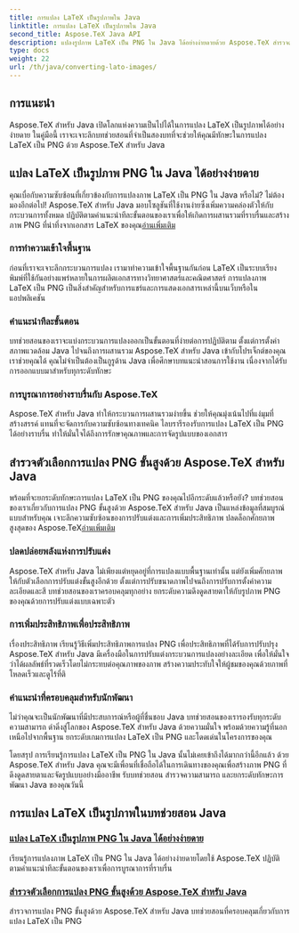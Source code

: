 ```yaml
---
title: การแปลง LaTeX เป็นรูปภาพใน Java
linktitle: การแปลง LaTeX เป็นรูปภาพใน Java
second_title: Aspose.TeX Java API
description: แปลงรูปภาพ LaTeX เป็น PNG ใน Java ได้อย่างง่ายดายด้วย Aspose.TeX สำรวจตัวเลือกขั้นสูงในบทช่วยสอนที่ครอบคลุมของเราเพื่อการบูรณาการที่ราบรื่น
type: docs
weight: 22
url: /th/java/converting-lato-images/
---
```


## การแนะนำ

Aspose.TeX สำหรับ Java เปิดโลกแห่งความเป็นไปได้ในการแปลง LaTeX เป็นรูปภาพได้อย่างง่ายดาย ในคู่มือนี้ เราจะเจาะลึกบทช่วยสอนที่จำเป็นสองบทที่จะช่วยให้คุณมีทักษะในการแปลง LaTeX เป็น PNG ด้วย Aspose.TeX สำหรับ Java

## แปลง LaTeX เป็นรูปภาพ PNG ใน Java ได้อย่างง่ายดาย

คุณเบื่อกับความซับซ้อนที่เกี่ยวข้องกับการแปลงภาพ LaTeX เป็น PNG ใน Java หรือไม่? ไม่ต้องมองอีกต่อไป! Aspose.TeX สำหรับ Java มอบโซลูชันที่ใช้งานง่ายซึ่งเพิ่มความคล่องตัวให้กับกระบวนการทั้งหมด ปฏิบัติตามคำแนะนำทีละขั้นตอนของเราเพื่อให้เกิดการผสานรวมที่ราบรื่นและสร้างภาพ PNG ที่น่าทึ่งจากเอกสาร LaTeX ของคุณ[อ่านเพิ่มเติม](./png-conversion/)

### การทำความเข้าใจพื้นฐาน

ก่อนที่เราจะเจาะลึกกระบวนการแปลง เรามาทำความเข้าใจพื้นฐานกันก่อน LaTeX เป็นระบบเรียงพิมพ์ที่ใช้กันอย่างแพร่หลายในการผลิตเอกสารทางวิทยาศาสตร์และคณิตศาสตร์ การแปลงภาพ LaTeX เป็น PNG เป็นสิ่งสำคัญสำหรับการแชร์และการแสดงเอกสารเหล่านี้บนเว็บหรือในแอปพลิเคชัน

### คำแนะนำทีละขั้นตอน

บทช่วยสอนของเราจะแบ่งกระบวนการแปลงออกเป็นขั้นตอนที่ง่ายต่อการปฏิบัติตาม ตั้งแต่การตั้งค่าสภาพแวดล้อม Java ไปจนถึงการผสานรวม Aspose.TeX สำหรับ Java เข้ากับโปรเจ็กต์ของคุณ เราช่วยคุณได้ คุณไม่จำเป็นต้องเป็นกูรูด้าน Java เพื่อศึกษาบทแนะนำสอนการใช้งาน เนื่องจากได้รับการออกแบบมาสำหรับทุกระดับทักษะ

### การบูรณาการอย่างราบรื่นกับ Aspose.TeX

Aspose.TeX สำหรับ Java ทำให้กระบวนการผสานรวมง่ายขึ้น ช่วยให้คุณมุ่งเน้นไปที่แง่มุมที่สร้างสรรค์ แทนที่จะจัดการกับความซับซ้อนทางเทคนิค ไลบรารีรองรับการแปลง LaTeX เป็น PNG ได้อย่างราบรื่น ทำให้มั่นใจได้ถึงการรักษาคุณภาพและการจัดรูปแบบของเอกสาร

## สำรวจตัวเลือกการแปลง PNG ขั้นสูงด้วย Aspose.TeX สำหรับ Java

 พร้อมที่จะยกระดับทักษะการแปลง LaTeX เป็น PNG ของคุณไปอีกระดับแล้วหรือยัง? บทช่วยสอนของเราเกี่ยวกับการแปลง PNG ขั้นสูงด้วย Aspose.TeX สำหรับ Java เป็นแหล่งข้อมูลที่สมบูรณ์แบบสำหรับคุณ เจาะลึกความซับซ้อนของการปรับแต่งและการเพิ่มประสิทธิภาพ ปลดล็อกศักยภาพสูงสุดของ Aspose.TeX[อ่านเพิ่มเติม](./advanced-png-conversion/)

### ปลดปล่อยพลังแห่งการปรับแต่ง

Aspose.TeX สำหรับ Java ไม่เพียงแต่หยุดอยู่ที่การแปลงแบบพื้นฐานเท่านั้น แต่ยังเพิ่มศักยภาพให้กับตัวเลือกการปรับแต่งขั้นสูงอีกด้วย ตั้งแต่การปรับขนาดภาพไปจนถึงการปรับการตั้งค่าความละเอียดและสี บทช่วยสอนของเราครอบคลุมทุกอย่าง ยกระดับความดึงดูดสายตาให้กับรูปภาพ PNG ของคุณด้วยการปรับแต่งแบบเฉพาะตัว

### การเพิ่มประสิทธิภาพเพื่อประสิทธิภาพ

เรื่องประสิทธิภาพ เรียนรู้วิธีเพิ่มประสิทธิภาพการแปลง PNG เพื่อประสิทธิภาพที่ได้รับการปรับปรุง Aspose.TeX สำหรับ Java มีเครื่องมือในการปรับแต่งกระบวนการแปลงอย่างละเอียด เพื่อให้มั่นใจว่าได้ผลลัพธ์ที่รวดเร็วโดยไม่กระทบต่อคุณภาพของภาพ สร้างความประทับใจให้ผู้ชมของคุณด้วยภาพที่โหลดเร็วและดูไร้ที่ติ

### คำแนะนำที่ครอบคลุมสำหรับนักพัฒนา

ไม่ว่าคุณจะเป็นนักพัฒนาที่มีประสบการณ์หรือผู้ที่ชื่นชอบ Java บทช่วยสอนของเรารองรับทุกระดับความสามารถ ดำดิ่งสู่โลกของ Aspose.TeX สำหรับ Java ด้วยความมั่นใจ พร้อมด้วยความรู้ที่นอกเหนือไปจากพื้นฐาน ยกระดับเกมการแปลง LaTeX เป็น PNG และโดดเด่นในโครงการของคุณ

โดยสรุป การเรียนรู้การแปลง LaTeX เป็น PNG ใน Java นั้นไม่เคยเข้าถึงได้มากกว่านี้อีกแล้ว ด้วย Aspose.TeX สำหรับ Java คุณจะมีเพื่อนที่เชื่อถือได้ในการเดินทางของคุณเพื่อสร้างภาพ PNG ที่ดึงดูดสายตาและจัดรูปแบบอย่างมืออาชีพ รับบทช่วยสอน สำรวจความสามารถ และยกระดับทักษะการพัฒนา Java ของคุณวันนี้
## การแปลง LaTeX เป็นรูปภาพในบทช่วยสอน Java
### [แปลง LaTeX เป็นรูปภาพ PNG ใน Java ได้อย่างง่ายดาย](./png-conversion/)
เรียนรู้การแปลงภาพ LaTeX เป็น PNG ใน Java ได้อย่างง่ายดายโดยใช้ Aspose.TeX ปฏิบัติตามคำแนะนำทีละขั้นตอนของเราเพื่อการบูรณาการที่ราบรื่น
### [สำรวจตัวเลือกการแปลง PNG ขั้นสูงด้วย Aspose.TeX สำหรับ Java](./advanced-png-conversion/)
สำรวจการแปลง PNG ขั้นสูงด้วย Aspose.TeX สำหรับ Java บทช่วยสอนที่ครอบคลุมเกี่ยวกับการแปลง LaTeX เป็น PNG